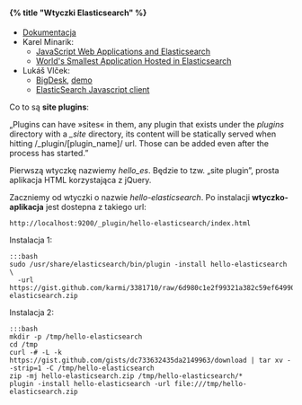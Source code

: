 #### {% title "Wtyczki Elasticsearch" %}

* [Dokumentacja](http://www.elasticsearch.org/guide/en/elasticsearch/reference/current/modules-plugins.html)
* Karel Minarik:
  - [JavaScript Web Applications and Elasticsearch](http://www.elasticsearch.org/tutorials/javascript-web-applications-and-elasticsearch/)
  - [World's Smallest Application Hosted in Elasticsearch](https://gist.github.com/karmi/3381710/)
* Lukáš Vlček:
  - [BigDesk](https://github.com/lukas-vlcek/bigdesk), [demo](http://bigdesk.org/)
  - [ElasticSearch Javascript client](https://github.com/lukas-vlcek/elasticsearch-js)

Co to są **site plugins**:

„Plugins can have »sites« in them, any plugin that exists under the
*plugins* directory with a *_site* directory, its content will be
statically served when hitting
    /_plugin/[plugin_name]/
url. Those can be added even after the process has started.”

Pierwszą wtyczkę nazwiemy *hello_es*. Będzie to tzw. „site plugin”,
prosta aplikacja HTML korzystająca z jQuery.

Zaczniemy od wtyczki o nazwie *hello-elasticsearch*. Po instalacji
**wtyczko-aplikacja** jest dostepna z takiego url:

    http://localhost:9200/_plugin/hello-elasticsearch/index.html

Instalacja 1:

    :::bash
    sudo /usr/share/elasticsearch/bin/plugin -install hello-elasticsearch \
      -url https://gist.github.com/karmi/3381710/raw/6d980c1e2f99321a382c59ef649902a0d60ea3f1/hello-elasticsearch.zip

Instalacja 2:

    :::bash
    mkdir -p /tmp/hello-elasticsearch
    cd /tmp
    curl -# -L -k https://gist.github.com/gists/dc733632435da2149963/download | tar xv --strip=1 -C /tmp/hello-elasticsearch
    zip -mj hello-elasticsearch.zip /tmp/hello-elasticsearch/*
    plugin -install hello-elasticsearch -url file:///tmp/hello-elasticsearch.zip


